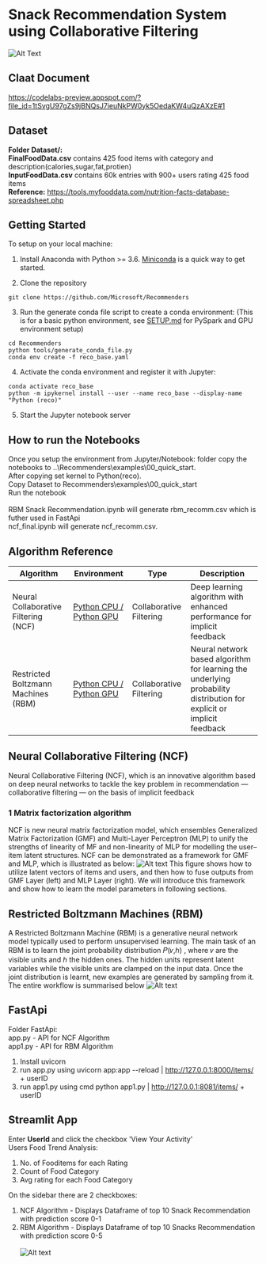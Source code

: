 # Snack Recommendation System using Collaborative Filtering
![Alt Text](https://github.com/rhnyewale/INFO7374-Algorithmic-Digital-Marketing/blob/master/Assignment%204%20-%20Snack%20Recommender%20System/Images/rec_intro.jpg)

## Claat Document
https://codelabs-preview.appspot.com/?file_id=1tSvgU97gZs9jBNQsJ7ieuNkPW0yk5OedaKW4uQzAXzE#1
## Dataset
<b>Folder Dataset/:</b></br>
<b>FinalFoodData.csv</b> contains 425 food items with category and description(calories,sugar,fat,protien)</br>
<b>InputFoodData.csv</b> contains 60k entries with 900+ users rating 425 food items </br>
<b>Reference:</b> https://tools.myfooddata.com/nutrition-facts-database-spreadsheet.php</br>
## Getting Started

To setup on your local machine:

1. Install Anaconda with Python >= 3.6. [Miniconda](https://conda.io/miniconda.html) is a quick way to get started.

2. Clone the repository

```
git clone https://github.com/Microsoft/Recommenders
```

3. Run the generate conda file script to create a conda environment: (This is for a basic python environment, see [SETUP.md](SETUP.md) for PySpark and GPU environment setup)

```
cd Recommenders
python tools/generate_conda_file.py
conda env create -f reco_base.yaml  
```

4. Activate the conda environment and register it with Jupyter:

```
conda activate reco_base
python -m ipykernel install --user --name reco_base --display-name "Python (reco)"
```

5. Start the Jupyter notebook server

## How to run the Notebooks
Once you setup the environment from Jupyter/Notebook: folder copy the notebooks to ..\Recommenders\examples\00_quick_start.</br>
After copying set kernel to Python(reco).</br>
Copy Dataset to Recommenders\examples\00_quick_start</br>
Run the notebook</br></br>
RBM Snack Recommendation.ipynb will generate rbm_recomm.csv which is futher used in FastApi </br>
ncf_final.ipynb will generate ncf_recomm.csv.</br>

## Algorithm Reference

| Algorithm | Environment | Type | Description |
| --- | --- | --- | --- |
| Neural Collaborative Filtering (NCF) | [Python CPU / Python GPU](examples/00_quick_start/ncf_movielens.ipynb) | Collaborative Filtering | Deep learning algorithm with enhanced performance for implicit feedback |
| Restricted Boltzmann Machines (RBM) | [Python CPU / Python GPU](examples/00_quick_start/rbm_movielens.ipynb) | Collaborative Filtering | Neural network based algorithm for learning the underlying probability distribution for explicit or implicit feedback |

## Neural Collaborative Filtering (NCF)

Neural Collaborative Filtering (NCF), which is an innovative algorithm based on deep neural networks to tackle the key problem in recommendation — collaborative filtering — on the basis of implicit feedback</br>
### 1 Matrix factorization algorithm
NCF is new neural matrix factorization model, which ensembles Generalized Matrix Factorization (GMF) and Multi-Layer Perceptron (MLP) to unify the strengths of linearity of MF and non-linearity of MLP for modelling the user–item latent structures. NCF can be demonstrated as a framework for GMF and MLP, which is illustrated as below:
![Alt text](https://github.com/rhnyewale/INFO7374-Algorithmic-Digital-Marketing/blob/master/Assignment%204%20-%20Snack%20Recommender%20System/Images/NCF.jpg)
This figure shows how to utilize latent vectors of items and users, and then how to fuse outputs from GMF Layer (left) and MLP Layer (right). We will introduce this framework and show how to learn the model parameters in following sections.

## Restricted Boltzmann Machines (RBM)
A Restricted Boltzmann Machine (RBM) is a generative neural network model typically used to perform unsupervised learning. The main task of an RBM is to learn the joint probability distribution  𝑃(𝑣,ℎ) , where  𝑣  are the visible units and  ℎ  the hidden ones. The hidden units represent latent variables while the visible units are clamped on the input data. Once the joint distribution is learnt, new examples are generated by sampling from it.</br>
The entire workflow is summarised below
![Alt text](https://github.com/rhnyewale/INFO7374-Algorithmic-Digital-Marketing/blob/master/Assignment%204%20-%20Snack%20Recommender%20System/Images/RBM.jpg)

## FastApi

Folder FastApi:</br> 
app.py - API for NCF Algorithm</br>
app1.py - API for RBM Algorithm</br>
1. Install uvicorn
2. run app.py using uvicorn app:app --reload | http://127.0.0.1:8000/items/ + userID
3. run app1.py using cmd python app1.py | http://127.0.0.1:8081/items/ + userID

## Streamlit App
Enter <b>UserId</b> and click the checkbox 'View Your Activity'</br>
Users Food Trend Analysis:</br>
1. No. of Fooditems for each Rating</br>
2. Count of Food Category </br>
3. Avg rating for each Food Category </br>

On the sidebar there are 2 checkboxes:
1. NCF Algorithm - Displays Dataframe of top 10 Snack Recommendation with prediction score 0-1
2. RBM Algorithm - Displays Dataframe of top 10 Snacks Recommendation with prediction score 0-5<br><br>
![Alt text](https://github.com/rhnyewale/INFO7374-Algorithmic-Digital-Marketing/blob/master/Assignment%204%20-%20Snack%20Recommender%20System/Images/streamlit_ncf_rbm.png)
